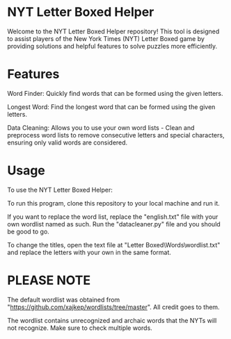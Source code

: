 # **NYT Letter Boxed Helper**

Welcome to the NYT Letter Boxed Helper repository! This tool is designed to assist players of the New York Times (NYT) Letter Boxed game by providing solutions and helpful features to solve puzzles more efficiently.

# **Features**
Word Finder: Quickly find words that can be formed using the given letters.

Longest Word: Find the longest word that can be formed using the given letters.

Data Cleaning: Allows you to use your own word lists - Clean and preprocess word lists to remove consecutive letters and special characters, ensuring only valid words are considered.

# **Usage**
To use the NYT Letter Boxed Helper:

To run this program, clone this repository to your local machine and run it.

If you want to replace the word list, replace the "english.txt" file with your own wordlist named as such. Run the "datacleaner.py" file and you should be good to go.

To change the titles, open the text file at "Letter Boxed\Words\wordlist.txt" and replace the letters with your own in the same format.


# **PLEASE NOTE**

The default wordlist was obtained from "https://github.com/xajkep/wordlists/tree/master". All credit goes to them.

The wordlist contains unrecognized and archaic words that the NYTs will not recognize. Make sure to check multiple words.
